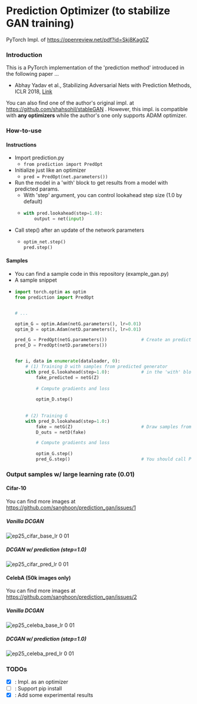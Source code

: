 # Prediction Optimizer (to stabilize GAN training)
PyTorch Impl. of https://openreview.net/pdf?id=Skj8Kag0Z


### Introduction
This is a PyTorch implementation of the 'prediction method' introduced in the following paper ...

- Abhay Yadav et al., Stabilizing Adversarial Nets with Prediction Methods, ICLR 2018, [Link](https://openreview.net/forum?id=Skj8Kag0Z&noteId=rkLymJTSf)

You can also find one of the author's original impl. at https://github.com/shahsohil/stableGAN .
However, this impl. is compatible with **any optimizers** while the author's one only supports ADAM optimizer.


### How-to-use

#### Instructions
  - Import prediction.py
    - `from prediction import PredOpt`
  - Initialize just like an optimizer
    - `pred = PredOpt(net.parameters())`
  - Run the model in a 'with' block to get results from a model with predicted params.
    - With 'step' argument, you can control lookahead step size (1.0 by default)
    - ```python
      with pred.lookahead(step=1.0):
          output = net(input)
      ``` 
  - Call step() after an update of the network parameters
    - ```python
      optim_net.step()
      pred.step()
      ```

#### Samples
  - You can find a sample code in this repository (example_gan.py)
  - A sample snippet
  - ```python
    import torch.optim as optim
    from prediction import PredOpt
    
    
    # ...
    
    optim_G = optim.Adam(netG.parameters(), lr=0.01)
    optim_D = optim.Adam(netD.parameters(), lr=0.01)
    
    pred_G = PredOpt(netG.parameters())             # Create an prediction optimizer with target parameters
    pred_D = PredOpt(netD.parameters())
    
    
    for i, data in enumerate(dataloader, 0):
        # (1) Training D with samples from predicted generator
        with pred_G.lookahead(step=1.0):            # in the 'with' block, the model works as a 'predicted' model
            fake_predicted = netG(Z)                           
        
            # Compute gradients and loss 
        
            optim_D.step()
        
        
        # (2) Training G        
        with pred_D.lookahead(step=1.0:)
            fake = netG(Z)                          # Draw samples from the real model. (not predicted one)
            D_outs = netD(fake)
    
            # Compute gradients and loss
        
            optim_G.step()
            pred_G.step()                           # You should call PredOpt.step() after each update
    ``` 
    
### Output samples w/ large learning rate (0.01)
#### Cifar-10

You can find more images at https://github.com/sanghoon/prediction_gan/issues/1

##### Vanilla DCGAN
![ep25_cifar_base_lr 0 01](https://user-images.githubusercontent.com/3340388/38464108-fd288880-3b42-11e8-8392-7ac9d4261077.png)
##### DCGAN w/ prediction (step=1.0)
![ep25_cifar_pred_lr 0 01](https://user-images.githubusercontent.com/3340388/38464113-042961e0-3b43-11e8-85f4-a6827d95344d.png)
 
#### CelebA (50k images only)

You can find more images at https://github.com/sanghoon/prediction_gan/issues/2

##### Vanilla DCGAN
![ep25_celeba_base_lr 0 01](https://user-images.githubusercontent.com/3340388/38464191-43ed0b3c-3b44-11e8-934e-2914a7b581a0.png)
##### DCGAN w/ prediction (step=1.0)
![ep25_celeba_pred_lr 0 01](https://user-images.githubusercontent.com/3340388/38464196-51cbc860-3b44-11e8-867c-a285afdd0a6f.png)


#####
### TODOs
 
 - [x] : Impl. as an optimizer
 - [ ] : Support pip install
 - [x] : Add some experimental results 

